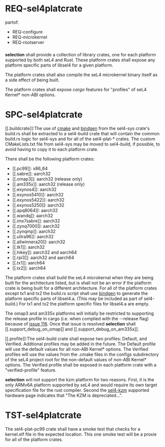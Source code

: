 # REQ-sel4platcrate
partof:
- REQ-configure
- REQ-microkernel
- REQ-rootserver
###
**selection** shall provide a collection of library crates, one for each platform 
supported by both seL4 and Rust. These platform crates shall expose any platform
specific parts of libsel4 for a given platform.

The platform crates shall also compile the seL4 microkernel binary itself as a side
effect of being built.

The platform crates shall expose *cargo* features for "profiles" of seL4 Kernel\*
non-ABI options.


# SPC-sel4platcrate
[[.buildcrate]]\:The use of [cmake] and [bindgen] from the sel4-sys crate's build.rs
shall be extracted to a sel4-build crate that will contain the common build.rs logic
for sel4-sys and for all of the sel4-plat-\* crates. The custom CMakeLists.txt file 
from sel4-sys may be moved to sel4-build, if possible, to avoid having to copy it to
each platform crate.

There shall be the following platform crates:

- [[.pc99]]\: x86_64
- [[.sabre]]\: aarch32
- [[.omap3]]\: aarch32 (release only)
- [[.am335x]]\: aarch32 (release only)
- [[.exynos4]]\: aarch32
- [[.exynos5410]]\: aarch32
- [[.exynos5422]]\: aarch32
- [[.exynos5250]]\: aarch32
- [[.apq8064]]\: aarch32
- [[.wandq]]\: aarch32
- [[.imx7sabre]]\: aarch32
- [[.zynq7000]]\: aarch32
- [[.zynqmp]]\: aarch32
- [[.ultra96]]\: aarch32
- [[.allwinnera20]]\: aarch32
- [[.tk1]]\: aarch32
- [[.hikey]]\: aarch32 and aarch64
- [[.rpi3]]\: aarch32 and aarch64
- [[.tx1]]\: aarch64
- [[.tx2]]\: aarch64

The platform crates shall build the seL4 microkernal when they are being built for
the architecture listed, but is shall not be an error if the platform crate is being
built for a different architecture. For all of the platform crates except tx1 and tx2
the build.rs script shall use [bindgen] to generate the platform specific parts of 
libsel4.a. (This may be included as part of sel4-build.) For tx1 and tx2 the platform
specific files for libsel4.a are empty.

The omap3 and am335x platforms will initially be restricted to supporting the release
profile in cargo (i.e. when complied with the --release flag) because of [issue 116].
Once that issue is resolved **selection** shall [[.support_debug_on_omap]] and
[[.support_debug_on_am335x]].

[[.profile]]\:The sel4-build crate shall expose two profiles: Default, and Verified.
Addtional profiles may be added in the future. The Default profile will use the 
default values for all non-ABI Kernel\* options. The Verified profiles will use 
the values from the .cmake files in the configs subdirectory of the seL4 project 
root for the non-default values of non-ABI Kernel\* options. The Verified profile 
shall be exposed in each platform crate with a "verified-profile" feature.

**selection** will not support the kzm platform for two reasons. First, it is the
only ARMv6A platform supported by seL4 and would require its own target specification
file for the rust compiler. Second the [sel4-kzm] supported hardware page indicates
that "The KZM is depreciated...".

[cmake]: https://crates.io/crates/cmake
[bindgen]: https://crates.io/crates/bindgen
[sel4-kzm]: https://docs.sel4.systems/Hardware/Kzm.html
[issue 116]: https://github.com/seL4/seL4/issues/116


# TST-sel4platcrate
The sel4-plat-pc99 crate shall have a smoke test that checks for a kernel.elf 
file in the expected location. This one smoke test will be a proxie for all of
the platform crates.

